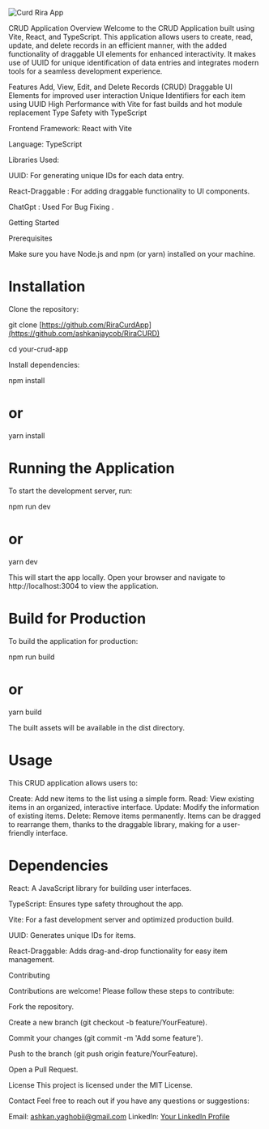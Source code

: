 
![Curd Rira App](https://github.com/user-attachments/assets/6b41b8c1-901e-4d46-b95e-c389c34520d0)

CRUD Application
Overview
Welcome to the CRUD Application built using Vite, React, and TypeScript. This application allows users to create, read, update, and delete records in an efficient manner, with the added functionality of draggable UI elements for enhanced interactivity. It makes use of UUID for unique identification of data entries and integrates modern tools for a seamless development experience.

Features
Add, View, Edit, and Delete Records (CRUD)
Draggable UI Elements for improved user interaction
Unique Identifiers for each item using UUID
High Performance with Vite for fast builds and hot module replacement
Type Safety with TypeScript

Frontend Framework: React with Vite

Language: TypeScript

Libraries Used:

UUID: For generating unique IDs for each data entry.

React-Draggable : For adding draggable functionality to UI components.

ChatGpt : Used For Bug Fixing .

Getting Started

Prerequisites

Make sure you have Node.js and npm (or yarn) installed on your machine.

# Installation
Clone the repository:

git clone [https://github.com/RiraCurdApp](https://github.com/ashkanjaycob/RiraCURD)

cd your-crud-app

Install dependencies:

npm install
# or
yarn install

# Running the Application

To start the development server, run:

npm run dev
# or
yarn dev

This will start the app locally. Open your browser and navigate to http://localhost:3004 to view the application.


# Build for Production

To build the application for production:

npm run build
# or
yarn build

The built assets will be available in the dist directory.

# Usage
This CRUD application allows users to:

Create: Add new items to the list using a simple form.
Read: View existing items in an organized, interactive interface.
Update: Modify the information of existing items.
Delete: Remove items permanently.
Items can be dragged to rearrange them, thanks to the draggable library, making for a user-friendly interface.


# Dependencies
React: A JavaScript library for building user interfaces.

TypeScript: Ensures type safety throughout the app.

Vite: For a fast development server and optimized production build.

UUID: Generates unique IDs for items.

React-Draggable: Adds drag-and-drop functionality for easy item management.

Contributing

Contributions are welcome! Please follow these steps to contribute:

Fork the repository.

Create a new branch (git checkout -b feature/YourFeature).

Commit your changes (git commit -m 'Add some feature').

Push to the branch (git push origin feature/YourFeature).

Open a Pull Request.

License
This project is licensed under the MIT License.

Contact
Feel free to reach out if you have any questions or suggestions:

Email: ashkan.yaghobii@gmail.com
LinkedIn: [Your LinkedIn Profile](https://linkedin.com/in/ashkanyaghobi)
